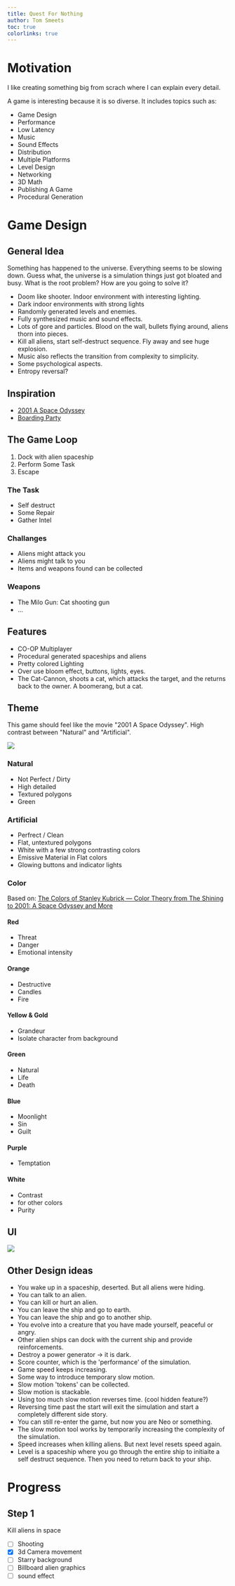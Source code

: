 ```yaml
---
title: Quest For Nothing
author: Tom Smeets
toc: true
colorlinks: true
---
```

<!-- Copyright (c) 2023 - Tom Smeets <tom@tsmeets.nl> -->
<!-- design.md: Explore and learn game design -->

# Motivation

I like creating something big from scrach where I can explain every detail.

A game is interesting because it is so diverse. It includes topics such as:

- Game Design
- Performance
- Low Latency
- Music
- Sound Effects
- Distribution
- Multiple Platforms
- Level Design
- Networking
- 3D Math
- Publishing A Game
- Procedural Generation

# Game Design

## General Idea
Something has happened to the universe. Everything seems to be slowing down.
Guess what, the universe is a simulation things just got bloated and busy.
What is the root problem? How are you going to solve it?

- Doom like shooter. Indoor environment with interesting lighting.
- Dark indoor environments with strong lights
- Randomly generated levels and enemies.
- Fully synthesized music and sound effects.
- Lots of gore and particles. Blood on the wall, bullets flying around, aliens thorn into pieces.
- Kill all aliens, start self-destruct sequence. Fly away and see huge explosion.
- Music also reflects the transition from complexity to simplicity.
- Some psychological aspects.
- Entropy reversal?

## Inspiration

- [2001 A Space Odyssey](https://www.imdb.com/title/tt0062622/)
- [Boarding Party](https://steamcommunity.com/sharedfiles/filedetails/?id=889907960)

## The Game Loop

1. Dock with alien spaceship
2. Perform Some Task
3. Escape

### The Task
- Self destruct
- Some Repair
- Gather Intel

### Challanges
- Aliens might attack you
- Aliens might talk to you
- Items and weapons found can be collected

### Weapons
- The Milo Gun: Cat shooting gun
- ...

## Features
- CO-OP Multiplayer
- Procedural generated spaceships and aliens
- Pretty colored Lighting
- Over use bloom effect, buttons, lights, eyes.
- The Cat-Cannon, shoots a cat, which attacks the target, and the returns back to the owner. A boomerang, but a cat.

## Theme

This game should feel like the movie "2001 A Space Odyssey".
High contrast between "Natural" and "Artificial".

![](doc/img/2001-buttons-more.jpg)

### Natural
- Not Perfect / Dirty
- High detailed
- Textured polygons
- Green

### Artificial
- Perfrect / Clean
- Flat, untextured polygons
- White with a few strong contrasting colors
- Emissive Material in Flat colors
- Glowing buttons and indicator lights


### Color

Based on: [The Colors of Stanley Kubrick — Color Theory from The Shining to 2001: A Space Odyssey and More](https://www.youtube.com/watch?v=yVdhm9P8I6o)

#### Red

- Threat
- Danger
- Emotional intensity

#### Orange

- Destructive
- Candles
- Fire

#### Yellow & Gold

- Grandeur
- Isolate character from background

#### Green

- Natural
- Life
- Death

#### Blue

- Moonlight
- Sin
- Guilt

#### Purple

- Temptation

#### White

- Contrast
- for other colors
- Purity

## UI

![](doc/img/2001-buttons.jpg)

## Other Design ideas
- You wake up in a spaceship, deserted. But all aliens were hiding.
- You can talk to an alien.
- You can kill or hurt an alien.
- You can leave the ship and go to earth.
- You can leave the ship and go to another ship.
- You evolve into a creature that you have made yourself, peaceful or angry.
- Other alien ships can dock with the current ship and provide reinforcements.
- Destroy a power generator -> it is dark.
- Score counter, which is the 'performance' of the simulation.
- Game speed keeps increasing.
- Some way to introduce temporary slow motion.
- Slow motion 'tokens' can be collected.
- Slow motion is stackable.
- Using too much slow motion reverses time. (cool hidden feature?)
- Reversing time past the start will exit the simulation and start a completely different side story.
- You can still re-enter the game, but now you are Neo or something.
- The slow motion tool works by temporarily increasing the complexity of the simulation.
- Speed increases when killing aliens. But next level resets speed again.
- Level is a spaceship where you go through the entire ship to initiaite a self destruct sequence. Then you need to return back to your ship.

# Progress

## Step 1

Kill aliens in space
- [ ] Shooting
- [x] 3d Camera movement
- [ ] Starry background
- [ ] Billboard alien graphics
- [ ] sound effect
